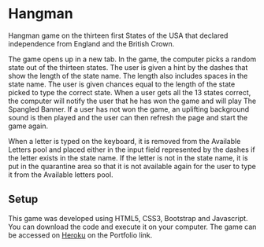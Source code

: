 # Hangman
Hangman game on the thirteen first States of the USA that declared independence from England and the British Crown.


The game opens up in a new tab. In the game, the computer picks a random state out of the thirteen states. The user is given a hint by the dashes that show the length of the state name. The length also includes spaces in the state name. The user is given chances equal to the length of the state picked to type the correct state. When a user gets all the 13 states correct, the computer will notify the user that he has won the game and will play The Spangled Banner. If a user has not won the game, an uplifting background sound is then played and the user can then refresh the page and start the game again.


When a letter is typed on the keyboard, it is removed from the Available Letters pool and placed either in the input field represented by the dashes if the letter exists in the state name. If the letter is not in the state name, it is put in the quarantine area so that it is not available again for the user to type it from the Available letters pool.


## Setup
This game was developed using HTML5, CSS3, Bootstrap and Javascript. You can download the code and execute it on your computer. The game can be accessed on [Heroku](https://serene-forest-57972.herokuapp.com) on the Portfolio link.